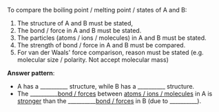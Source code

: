 To compare the boiling point / melting point / states of A and B:
1. The structure of A and B must be stated,
2. The bond / force in A and B must be stated.
3. The particles (atoms / ions / molecules) in A and B must be stated.
4. The strength of bond / force in A and B must be compared.
5. For van der Waals' force comparison, reason must be stated (e.g. molecular size / polarity. Not accept molecular mass)

**Answer pattern**:
- A has a \_\_\_\_\_\_\_\_\_\_ structure, while B has a \_\_\_\_\_\_\_\_\_\_ structure.
- The \_\_\_\_\_\_\_\_\_\_<u>bond / forces</u> between <u>atoms / ions / molecules</u> in A is <u>stronger</u> than the \_\_\_\_\_\_\_\_\_\_<u>bond / forces</u> in B (due to \_\_\_\_\_\_\_\_\_\_).

